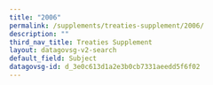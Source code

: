 ```yaml
---
title: "2006"
permalink: /supplements/treaties-supplement/2006/
description: ""
third_nav_title: Treaties Supplement
layout: datagovsg-v2-search
default_field: Subject
datagovsg-id: d_3e0c613d1a2e3b0cb7331aeedd5f6f02
---
```

